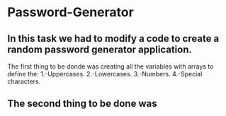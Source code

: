 # Password-Generator

## In this task we had to modify a code to create a random password generator application.
The first thing to be donde was creating all the variables with arrays to define the:
1.-Uppercases.
2.-Lowercases.
3.-Numbers.
4.-Special characters.

## The second thing to be done was